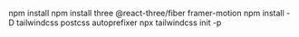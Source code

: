 npm install
npm install three @react-three/fiber framer-motion
npm install -D tailwindcss postcss autoprefixer
npx tailwindcss init -p
